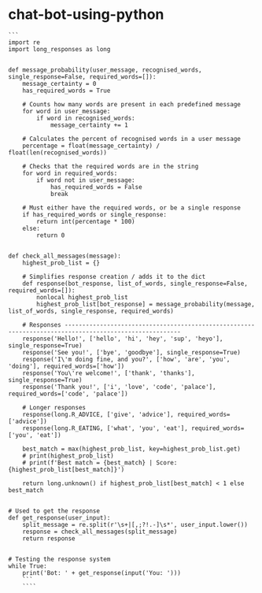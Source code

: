 # chat-bot-using-python



````
```
import re
import long_responses as long


def message_probability(user_message, recognised_words, single_response=False, required_words=[]):
    message_certainty = 0
    has_required_words = True

    # Counts how many words are present in each predefined message
    for word in user_message:
        if word in recognised_words:
            message_certainty += 1

    # Calculates the percent of recognised words in a user message
    percentage = float(message_certainty) / float(len(recognised_words))

    # Checks that the required words are in the string
    for word in required_words:
        if word not in user_message:
            has_required_words = False
            break

    # Must either have the required words, or be a single response
    if has_required_words or single_response:
        return int(percentage * 100)
    else:
        return 0


def check_all_messages(message):
    highest_prob_list = {}

    # Simplifies response creation / adds it to the dict
    def response(bot_response, list_of_words, single_response=False, required_words=[]):
        nonlocal highest_prob_list
        highest_prob_list[bot_response] = message_probability(message, list_of_words, single_response, required_words)

    # Responses -------------------------------------------------------------------------------------------------------
    response('Hello!', ['hello', 'hi', 'hey', 'sup', 'heyo'], single_response=True)
    response('See you!', ['bye', 'goodbye'], single_response=True)
    response('I\'m doing fine, and you?', ['how', 'are', 'you', 'doing'], required_words=['how'])
    response('You\'re welcome!', ['thank', 'thanks'], single_response=True)
    response('Thank you!', ['i', 'love', 'code', 'palace'], required_words=['code', 'palace'])

    # Longer responses
    response(long.R_ADVICE, ['give', 'advice'], required_words=['advice'])
    response(long.R_EATING, ['what', 'you', 'eat'], required_words=['you', 'eat'])

    best_match = max(highest_prob_list, key=highest_prob_list.get)
    # print(highest_prob_list)
    # print(f'Best match = {best_match} | Score: {highest_prob_list[best_match]}')

    return long.unknown() if highest_prob_list[best_match] < 1 else best_match


# Used to get the response
def get_response(user_input):
    split_message = re.split(r'\s+|[,;?!.-]\s*', user_input.lower())
    response = check_all_messages(split_message)
    return response


# Testing the response system
while True:
    print('Bot: ' + get_response(input('You: ')))
    ```
    ````
